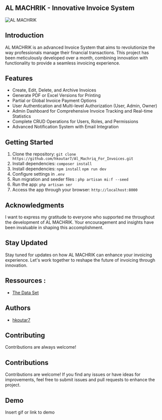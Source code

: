 ## AL MACHRIK - Innovative Invoice System

![AL MACHRIK](https://img.freepik.com/premium-vector/invoice-icon-vector-email-message-received-with-bill-document-flat-style-open-envelope-with-invoice-paper-blank_100456-2279.jpg?w=2000)

## Introduction

AL MACHRIK is an advanced Invoice System that aims to revolutionize the way professionals manage their financial transactions. This project has been meticulously developed over a month, combining innovation with functionality to provide a seamless invoicing experience.

## Features

- Create, Edit, Delete, and Archive Invoices
- Generate PDF or Excel Versions for Printing
- Partial or Global Invoice Payment Options
- User Authentication and Multi-level Authorization (User, Admin, Owner)
- Admin Dashboard for Comprehensive Invoice Tracking and Real-time Statistics
- Complete CRUD Operations for Users, Roles, and Permissions
- Advanced Notification System with Email Integration

## Getting Started

1. Clone the repository: `git clone https://github.com/hkoutar7/Al_Machriq_For_Invoices.git`
2. Install dependencies: `composer install`
3. Install dependencies: `npm install` `npm run dev`
4. Configure settings in `.env`
5. Run migration and seeder files : `php artisan mi:f --seed`
6. Run the app: `php artisan ser`
7. Access the app through your browser: `http://localhost:8000`


## Acknowledgments

I want to express my gratitude to everyone who supported me throughout the development of AL MACHRIK. Your encouragement and insights have been invaluable in shaping this accomplishment.

## Stay Updated

Stay tuned for updates on how AL MACHRIK can enhance your invoicing experience. Let's work together to reshape the future of invoicing through innovation.


## Ressources :

 - [The Data Set](https://quickdraw.withgoogle.com/data)

## Authors

- [hkoutar7](https://github.com/hkoutar7)

## Contributing

Contributions are always welcome!
## Contributions

Contributions are welcome! If you find any issues or have ideas for improvements, feel free to submit issues and pull requests to enhance the project.
## Demo

Insert gif or link to demo

